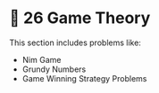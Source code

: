 # 📂 26 Game Theory

This section includes problems like:
- Nim Game
- Grundy Numbers
- Game Winning Strategy Problems
